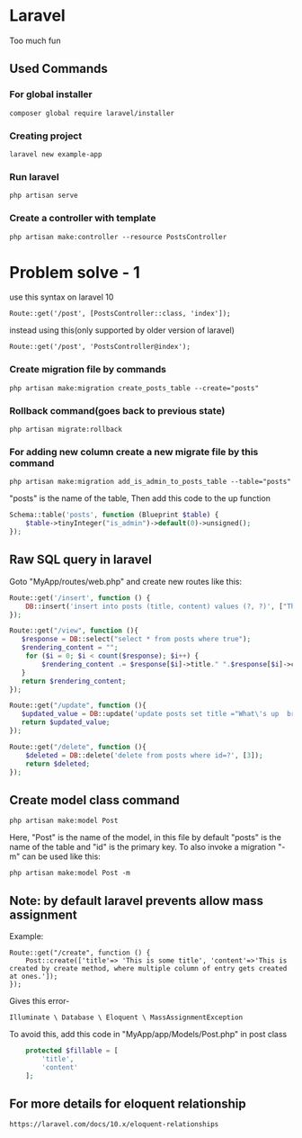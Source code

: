 # Laravel
Too much fun
## Used Commands
### For global installer
```
composer global require laravel/installer
```
### Creating project
```
laravel new example-app
```
### Run laravel
```
php artisan serve
```
### Create a controller with template
```
php artisan make:controller --resource PostsController
```
# Problem solve - 1
use this syntax on laravel 10
```
Route::get('/post', [PostsController::class, 'index']);
```
instead using this(only supported by older version of laravel)
```
Route::get('/post', 'PostsController@index');
```

### Create migration file by commands
```
php artisan make:migration create_posts_table --create="posts"
```

### Rollback command(goes back to previous state)
```
php artisan migrate:rollback
```

### For adding new column create a new migrate file by this command
```
php artisan make:migration add_is_admin_to_posts_table --table="posts"
```
"posts" is the name of the table, Then add this code to the up function
```php
Schema::table('posts', function (Blueprint $table) {
    $table->tinyInteger("is_admin")->default(0)->unsigned();
});
```

## Raw SQL query in laravel
Goto "MyApp/routes/web.php" and create new routes like this:
```php
Route::get('/insert', function () {
    DB::insert('insert into posts (title, content) values (?, ?)', ["This is manual query", "I am awesome"]);
});
```
```php
Route::get("/view", function (){
   $response = DB::select("select * from posts where true");
   $rendering_content = "";
    for ($i = 0; $i < count($response); $i++) {
        $rendering_content .= $response[$i]->title." ".$response[$i]->content." ".$i.", ";
   }
   return $rendering_content;
});
```

```php
Route::get("/update", function (){
   $updated_value = DB::update('update posts set title ="What\'s up  bro updated" where id=?', [3]);
   return $updated_value;
});
```

```php
Route::get("/delete", function (){
    $deleted = DB::delete('delete from posts where id=?', [3]);
    return $deleted;
});
```

## Create model class command
```
php artisan make:model Post
```
Here, "Post" is the name of the model, in this file by default "posts" is the name of the table and "id" is the primary key. To also invoke a migration "-m" can be used like this:
```
php artisan make:model Post -m
```

## Note: by default laravel prevents allow mass assignment
Example:
```
Route::get("/create", function () {
    Post::create(['title'=> 'This is some title', 'content'=>'This is created by create method, where multiple column of entry gets created at ones.']);
});
```
Gives this error-
```
Illuminate \ Database \ Eloquent \ MassAssignmentException
```
To avoid this, add this code in "MyApp/app/Models/Post.php" in post class
```php
    protected $fillable = [
        'title',
        'content'
    ];
```
## For more details for eloquent relationship
```
https://laravel.com/docs/10.x/eloquent-relationships
```